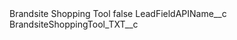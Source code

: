 <?xml version="1.0" encoding="UTF-8"?>
<CustomMetadata xmlns="http://soap.sforce.com/2006/04/metadata" xmlns:xsi="http://www.w3.org/2001/XMLSchema-instance" xmlns:xsd="http://www.w3.org/2001/XMLSchema">
    <label>Brandsite Shopping Tool</label>
    <protected>false</protected>
    <values>
        <field>LeadFieldAPIName__c</field>
        <value xsi:type="xsd:string">BrandsiteShoppingTool_TXT__c</value>
    </values>
</CustomMetadata>
